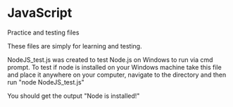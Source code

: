 # JavaScript
Practice and testing files


These files are simply for learning and testing.

NodeJS_test.js was created to test Node.js on Windows to run via cmd prompt. 
To test if node is installed on your Windows machine take this file and place it anywhere on your computer, navigate to the directory and then run "node NodeJS_test.js" 

You should get the output "Node is installed!"
